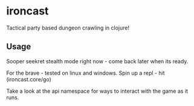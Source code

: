 # ironcast

Tactical party based dungeon crawling in clojure!

## Usage

Sooper seekret stealth mode right now - come back later when its ready.

For the brave - tested on linux and windows. Spin up a repl - hit (ironcast.core/go)

Take a look at the api namespace for ways to interact with the game as it runs.
